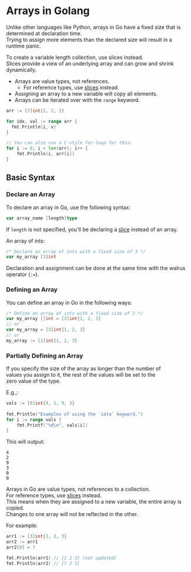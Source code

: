 
# Arrays in Golang  

Unlike other languages like Python, arrays in Go have a fixed size that is determined at declaration time.  
Trying to assign more elements than the declared size will result in a runtime panic.  

To create a variable length collection, use slices instead.  
Slices provide a view of an underlying array and can grow and shrink dynamically.  

* Arrays are value types, not references.  
    * For reference types, use [slices](./slices.md) instead.  
* Assigning an array to a new variable will copy all elements.  
* Arrays can be iterated over with the `range` keyword.  
```go  
arr := [3]int{1, 2, 3}

for idx, val := range arr {
  fmt.Println(i, v)  
}

// You can also use a C-style for-loop for this:  
for i := 0; i < len(arr); i++ {
    fmt.Println(i, arr[i])  
}
```


## Basic Syntax  
### Declare an Array  
To declare an array in Go, use the following syntax:  
```go  
var array_name [length]type  
```
If `length` is not specified, you'll be declaring a [slice](./slices.md) 
instead of an array.  

An array of ints:  
```go  
/* Declare an array of ints with a fixed size of 3 */  
var my_array [3]int  
```
Declaration and assignment can be done at the same time with 
the walrus operator (`:=`).  


### Defining an Array  
You can define an array in Go in the following ways:  
```go  
/* Define an array of ints with a fixed size of 3 */  
var my_array []int = [3]int{1, 2, 3}
// or  
var my_array = [3]int{1, 2, 3}
// or  
my_array := [3]int{1, 2, 3}
```


### Partially Defining an Array  
If you specify the size of the array as longer than the number of  
values you assign to it, the rest of the values will be set to the  
zero value of the type.  

E.g.,:  
```go  
vals := [6]int{4, 2, 9, 3}
 
fmt.Println("Examples of using the `iota` keyword.")  
for i := range vals {
    fmt.Printf("%d\n", vals[i])  
}
```

This will output:  
```plaintext  
4  
2
9  
3
0  
0  
```

Arrays in Go are value types, not references to a collection.  
For reference types, use [slices](./slices.md) instead.  
This means when they are assigned to a new variable, the entire array is copied.  
Changes to one array will not be reflected in the other.  

For example:  

```go  
arr1 := [3]int{1, 2, 3}
arr2 := arr1  
arr2[0] = 7  

fmt.Println(arr1) // [1 2 3] (not updated) 
fmt.Println(arr2) // [7 2 3]  
```

